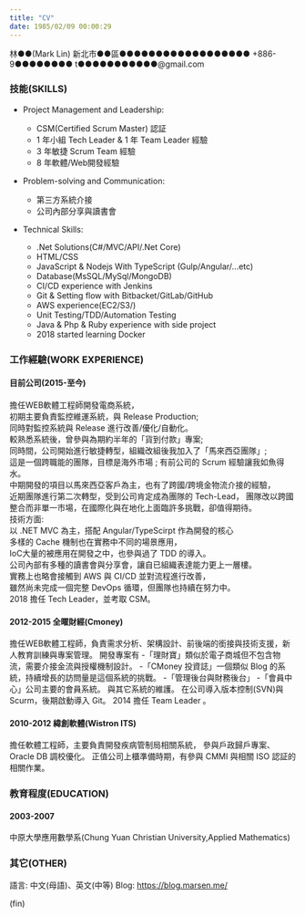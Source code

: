 ```yaml
---
title: "CV"
date: 1985/02/09 00:00:29 
---
```


林●●(Mark Lin)
新北市●●區●●●●●●●●●●●●●●●●●●
+886-9●●●●●●●● t●●●●●●●●●●●@gmail.com

### 技能(SKILLS)

* Project Management and Leadership:
  * CSM(Certified Scrum Master) 認証
  * 1 年小組 Tech Leader & 1 年 Team Leader 經驗
  * 3 年敏捷 Scrum Team 經驗
  * 8 年軟體/Web開發經驗

* Problem-solving and Communication:
  * 第三方系統介接
  * 公司內部分享與讀書會

* Technical Skills:
  * .Net Solutions(C#/MVC/API/.Net Core)
  * HTML/CSS
  * JavaScript & Nodejs With TypeScript (Gulp/Angular/...etc)
  * Database(MsSQL/MySql/MongoDB)
  * CI/CD experience with Jenkins
  * Git & Setting flow with Bitbacket/GitLab/GitHub
  * AWS experience(EC2/S3/)
  * Unit Testing/TDD/Automation Testing
  * Java & Php & Ruby experience with side project
  * 2018 started learning Docker

### 工作經驗(WORK EXPERIENCE)

#### 目前公司(2015-至今)

擔任WEB軟體工程師開發電商系統，  
初期主要負責監控維運系統，與 Release Production;  
同時對監控系統與 Release 進行改善/優化/自動化。  
較熟悉系統後，曾參與為期約半年的「貨到付款」專案;  
同時間，公司開始進行敏捷轉型，組織改組後我加入了「馬來西亞團隊」;  
這是一個跨職能的團隊，目標是海外市場  ;  有前公司的  Scrum  經驗讓我如魚得水。  
中期開發的項目以馬來西亞客戶為主，也有了跨國/跨境金物流介接的經驗，  
近期團隊進行第二次轉型，受到公司肯定成為團隊的  Tech-Lead，
團隊改以跨國整合而非單一市場，在國際化與在地化上面臨許多挑戰，卻值得期待。  
技術方面:  
以 .NET MVC 為主，搭配 Angular/TypeScirpt 作為開發的核心  
多樣的 Cache 機制也在實務中不同的場景應用，  
IoC大量的被應用在開發之中，也參與過了 TDD 的導入。  
公司內部有多種的讀書會與分享會，讓自已組織表達能力更上一層樓。  
實務上也略會接觸到 AWS 與 CI/CD 並對流程進行改善，  
雖然尚未完成一個完整 DevOps 循環，但團隊也持續在努力中。  
2018 擔任 Tech Leader，並考取 CSM。

#### 2012-2015 全曜財經(Cmoney)

擔任WEB軟體工程師，負責需求分析、架構設計、前後端的銜接與技術支援，新人教育訓練與專案管理。
開發專案有
  -「理財寶」類似於電子商城但不包含物流，需要介接金流與授權機制設計。
  -「CMoney  投資誌」一個類似 Blog 的系統，持續增長的訪問量是這個系統的挑戰。
  -「管理後台與財務後台」
  -「會員中心」公司主要的會員系統。
與其它系統的維護。
在公司導入版本控制(SVN)與 Scurm，後期啟動導入 Git。
2014 擔任 Team Leader 。

#### 2010-2012 緯創軟體(Wistron ITS)

擔任軟體工程師，主要負責開發疾病管制局相關系統，
參與戶政歸戶專案、Oracle DB 調校優化。
正值公司上櫃準備時期，有參與 CMMI 與相關 ISO 認証的相關作業。

### 教育程度(EDUCATION)

#### 2003-2007

中原大學應用數學系(Chung Yuan Christian University,Applied Mathematics)

### 其它(OTHER)

語言: 中文(母語)、英文(中等)
Blog: <https://blog.marsen.me/>

(fin)
